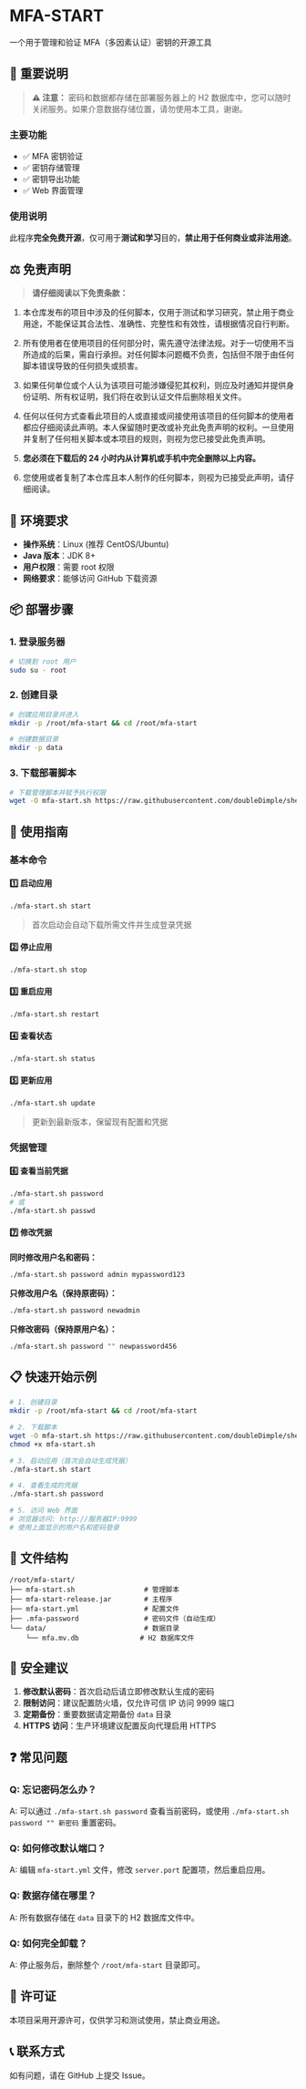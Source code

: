 # MFA-START

一个用于管理和验证 MFA（多因素认证）密钥的开源工具

## 📌 重要说明

> **⚠️ 注意：** 密码和数据都存储在部署服务器上的 H2 数据库中，您可以随时关闭服务。如果介意数据存储位置，请勿使用本工具，谢谢。

### 主要功能
- ✅ MFA 密钥验证
- ✅ 密钥存储管理
- ✅ 密钥导出功能
- ✅ Web 界面管理

### 使用说明
此程序**完全免费开源**，仅可用于**测试和学习**目的，**禁止用于任何商业或非法用途**。

## ⚖️ 免责声明

> **请仔细阅读以下免责条款：**

1. 本仓库发布的项目中涉及的任何脚本，仅用于测试和学习研究，禁止用于商业用途，不能保证其合法性、准确性、完整性和有效性，请根据情况自行判断。

2. 所有使用者在使用项目的任何部分时，需先遵守法律法规。对于一切使用不当所造成的后果，需自行承担。对任何脚本问题概不负责，包括但不限于由任何脚本错误导致的任何损失或损害。

3. 如果任何单位或个人认为该项目可能涉嫌侵犯其权利，则应及时通知并提供身份证明、所有权证明，我们将在收到认证文件后删除相关文件。

4. 任何以任何方式查看此项目的人或直接或间接使用该项目的任何脚本的使用者都应仔细阅读此声明。本人保留随时更改或补充此免责声明的权利。一旦使用并复制了任何相关脚本或本项目的规则，则视为您已接受此免责声明。

5. **您必须在下载后的 24 小时内从计算机或手机中完全删除以上内容。**

6. 您使用或者复制了本仓库且本人制作的任何脚本，则视为已接受此声明，请仔细阅读。

## 🔧 环境要求

- **操作系统**：Linux (推荐 CentOS/Ubuntu)
- **Java 版本**：JDK 8+ 
- **用户权限**：需要 root 权限
- **网络要求**：能够访问 GitHub 下载资源

## 📦 部署步骤

### 1. 登录服务器
```bash
# 切换到 root 用户
sudo su - root
```

### 2. 创建目录
```bash
# 创建应用目录并进入
mkdir -p /root/mfa-start && cd /root/mfa-start

# 创建数据目录
mkdir -p data
```

### 3. 下载部署脚本
```bash
# 下载管理脚本并赋予执行权限
wget -O mfa-start.sh https://raw.githubusercontent.com/doubleDimple/shell-tools/master/mfa-start.sh && chmod +x mfa-start.sh
```

## 🚀 使用指南

### 基本命令

#### 1️⃣ 启动应用
```bash
./mfa-start.sh start
```
> 首次启动会自动下载所需文件并生成登录凭据

#### 2️⃣ 停止应用
```bash
./mfa-start.sh stop
```

#### 3️⃣ 重启应用
```bash
./mfa-start.sh restart
```

#### 4️⃣ 查看状态
```bash
./mfa-start.sh status
```

#### 5️⃣ 更新应用
```bash
./mfa-start.sh update
```
> 更新到最新版本，保留现有配置和凭据

### 凭据管理

#### 6️⃣ 查看当前凭据
```bash
./mfa-start.sh password
# 或
./mfa-start.sh passwd
```

#### 7️⃣ 修改凭据

**同时修改用户名和密码：**
```bash
./mfa-start.sh password admin mypassword123
```

**只修改用户名（保持原密码）：**
```bash
./mfa-start.sh password newadmin
```

**只修改密码（保持原用户名）：**
```bash
./mfa-start.sh password "" newpassword456
```

## 📋 快速开始示例

```bash
# 1. 创建目录
mkdir -p /root/mfa-start && cd /root/mfa-start

# 2. 下载脚本
wget -O mfa-start.sh https://raw.githubusercontent.com/doubleDimple/shell-tools/master/mfa-start.sh
chmod +x mfa-start.sh

# 3. 启动应用（首次会自动生成凭据）
./mfa-start.sh start

# 4. 查看生成的凭据
./mfa-start.sh password

# 5. 访问 Web 界面
# 浏览器访问: http://服务器IP:9999
# 使用上面显示的用户名和密码登录
```

## 📁 文件结构

```
/root/mfa-start/
├── mfa-start.sh                 # 管理脚本
├── mfa-start-release.jar        # 主程序
├── mfa-start.yml                # 配置文件
├── .mfa-password                # 密码文件（自动生成）
└── data/                        # 数据目录
    └── mfa.mv.db               # H2 数据库文件
```

## 🔐 安全建议

1. **修改默认密码**：首次启动后请立即修改默认生成的密码
2. **限制访问**：建议配置防火墙，仅允许可信 IP 访问 9999 端口
3. **定期备份**：重要数据请定期备份 `data` 目录
4. **HTTPS 访问**：生产环境建议配置反向代理启用 HTTPS

## ❓ 常见问题

### Q: 忘记密码怎么办？
A: 可以通过 `./mfa-start.sh password` 查看当前密码，或使用 `./mfa-start.sh password "" 新密码` 重置密码。

### Q: 如何修改默认端口？
A: 编辑 `mfa-start.yml` 文件，修改 `server.port` 配置项，然后重启应用。

### Q: 数据存储在哪里？
A: 所有数据存储在 `data` 目录下的 H2 数据库文件中。

### Q: 如何完全卸载？
A: 停止服务后，删除整个 `/root/mfa-start` 目录即可。

## 📝 许可证

本项目采用开源许可，仅供学习和测试使用，禁止商业用途。

## 📞 联系方式

如有问题，请在 GitHub 上提交 Issue。
